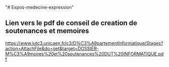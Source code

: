 "# Expos-medecine-expression" 

## Lien vers le pdf de conseil de creation de soutenances et memoires
https://www.iutc3.unicaen.fr/c3/D%C3%A9partementInformatique/Stages?action=AttachFile&do=get&target=DOSSIER-M%C3%A9moires%20et%20soutenances%20DUT%20INFORMATIQUE.pdf
